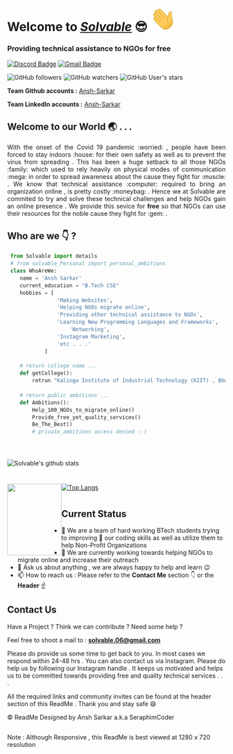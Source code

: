 # Welcome to [*Solvable*](https://our_website_link.com) :sunglasses: <img src="https://raw.githubusercontent.com/ABSphreak/ABSphreak/master/gifs/Hi.gif" width="60px">
### Providing technical assistance to NGOs for free
[![Discord Badge](https://img.shields.io/badge/-Discord-black?style=flat-square&logo=Discord&logoColor=white&link=https://discord.gg/gDXnDMDk)](https://discord.gg/gDXnDMDk) 
[![Gmail Badge](https://img.shields.io/badge/-solvable.06@gmail.com-c14438?style=flat-square&logo=Gmail&logoColor=white&link=mailto:solvable.06@gmail.com)](mailto:solvable.06@gmail.com)
<!--[![Instagram Badge](https://img.shields.io/badge/-Instagram-purple?style=flat-square&logo=Instagram&logoColor=white&link=https://www.instagram.com/_.solvable._/)](https://www.instagram.com/_.solvable._/)-->
<!--[![Telegram Badge](https://img.shields.io/badge/-Telegram-0088cc?style=flat-square&logo=Telegram&logoColor=white&link=https://bit.ly/solvable-telegram-invite)](https://bit.ly/solvable-telegram-invite)-->
<!--break defining , for pushing container to next line. Badges concatenate by default if coded in consecutive lines-->
<img alt="GitHub followers" src="https://img.shields.io/github/followers/x-solvable-x?label=followers&style=for-the-badge"> <img alt="GitHub watchers" src="https://img.shields.io/github/watchers/x-solvable-x/x-solvable-x?label=Viewers&style=for-the-badge"> <img alt="GitHub User's stars" src="https://img.shields.io/github/stars/x-solvable-x?style=for-the-badge">

**Team Github accounts :** [Ansh-Sarkar](https://github.com/Ansh-Sarkar)
<!--buffer-->
**Team LinkedIn accounts :** [Ansh-Sarkar](https://www.linkedin.com/in/ansh-sarkar/)
## Welcome to our World :earth_asia: . . .
<p align="justify">
With the onset of the Covid 19 pandemic :worried: , people have been forced to stay indoors :house: for their own safety as well as to prevent the virus from spreading . This has been a huge setback to all those NGOs :family: which used to rely heavily on physical modes of communication :mega: in order to spread awareness about the cause they fight for :muscle: . We know that technical assistance :computer: required to bring an organization online , is pretty costly :moneybag: . Hence we at Solvable are commited to try and solve these technical challenges and help NGOs gain an online presence . We provide this sevice for <strong>free</strong> so that NGOs can use their resources for the noble cause they fight for :gem: .
<!--defining python code section-->
</p>

## Who are we :point_down: ?
```python
 from Solvable import details
 # from solvable_Personal import personal_ambitions
 class WhoAreWe:
 	name = 'Ansh Sarkar'
	current_education = "B.Tech CSE"
	hobbies = [
				'Making Websites',
				'Helping NGOs migrate online',
				'Providing other technical assistance to NGOs',
				'Learning New Programming Languages and Frameworks',
        			'Networking',
				'Instagram Marketing',
				'etc . . .'
			]
			
	# return college name ...
	def getCollege():
		retrun "Kalinga Institute of Industrial Technology (KIIT) , Bhubaneswar"
		
	# return public ambitions ...
	def Ambitions():
		Help_100_NGOs_to_migrate_online()
		Provide_free_yet_quality_services()
		Be_The_Best()
		# private_ambitions access denied :-)
	
```

# 

![Solvable's github stats](https://github-readme-stats.vercel.app/api?username=x-solvable-x&theme=buefy&show_icons=true)

#

<img align = 'left' src = "http://tbayes.eecs.umich.edu/_media/xukevin/visualization_dmkd_2012/newcomb_dmds.gif" height = "165px" width = "125px">
	
[![Top Langs](https://github-readme-stats.vercel.app/api/top-langs/?username=ansh-sarkar&layout=compact&theme=vue)](https://github.com/anuraghazra/github-readme-stats)

#

## Current Status
- 🔭 We are a team of hard working BTech students trying to improving :construction: our coding skills as well as utilize them to help Non-Profit Organizations 
- 🌱 We are currently working towards helping NGOs to migrate online and increase their outreach
- 💬 Ask us about anything , we are always happy to help and learn :wink:
- 📫 How to reach us : Please refer to the **Contact Me** section :point_down: or the **Header** :point_up:

## Contact Us
Have a Project ? Think we can contribute ? Need some help ?
<!--buffer-->
Feel free to shoot a mail to : **[solvable.06@gmail.com](mailto:solvable.06@gmail.com)**
<!--buffer-->
Please do provide us some time to get back to you. In most cases we respond within 24-48 hrs .
You can also contact us via Instagram. Please do help us by following our Instagram handle . It keeps us motivated and helps us to be committed towards providing free and quality technical services . . .
<!--buffer-->
All the required links and community invites can be found at the header section of this ReadMe . Thank you and stay safe 😄

:copyright: ReadMe Designed by Ansh Sarkar a.k.a SeraphimCoder

##
Note : Although Responsive , this ReadMe is best viewed at 1280 x 720 resolution
